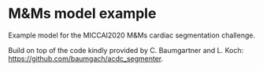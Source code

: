 # M&amp;Ms model example
Example model for the MICCAI2020 M&amp;Ms cardiac segmentation challenge.


Build on top of the code kindly provided by C. Baumgartner and L. Koch: https://github.com/baumgach/acdc_segmenter.